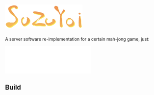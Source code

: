 # <img src="./suzuyoi.webp" alt="Suzuyoi" width="50%" />

A server software re-implementation for a certain mah-jong game,
just:

<img src="./suzumeyayoi.svg" alt="Suzume Yayoi" />

## Build
